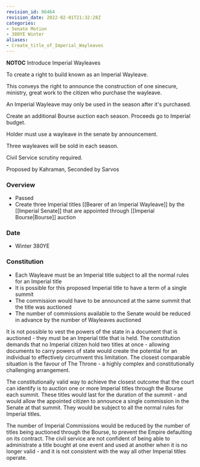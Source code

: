```yaml
---
revision_id: 86464
revision_date: 2022-02-01T21:32:28Z
categories:
- Senate Motion
- 380YE Winter
aliases:
- Create_title_of_Imperial_Wayleaves
---
```



__NOTOC__
Introduce Imperial Wayleaves

To create a right to build known as an Imperial Wayleave.

This conveys the right to announce the construction of one sinecure, ministry, great work to the citizen who purchase the wayleave.

An Imperial Wayleave may only be used in the season after it's purchased.

Create an additional Bourse auction each season. Proceeds go to Imperial budget.

Holder must use a wayleave in the senate by announcement.

Three wayleaves will be sold in each season.

Civil Service scrutiny required.

Proposed by Kahraman, Seconded by Sarvos

### Overview
* Passed
* Create three Imperial titles [[Bearer of an Imperial Wayleave]] by the [[Imperial Senate]] that are appointed through [[Imperial Bourse|Bourse]] auction

### Date
* Winter 380YE

### Constitution
* Each Wayleave must be an Imperial title subject to all the normal rules for an Imperial title
* It is possible for this proposed Imperial title to have a term of a single summit
* The commission would have to be announced at the same summit that the title was auctioned
* The number of commissions available to the Senate would be reduced in advance by the number of Wayleaves auctioned

It is not possible to vest the powers of the state in a document that is auctioned - they must be an Imperial title that is held. The constitution demands that no Imperial citizen hold two titles at once - allowing documents to carry powers of state would create the potential for an individual to effectively circumvent this limitation. The closest comparable situation is the favour of The Throne - a highly complex and constitutionally challenging arrangement.

The constitutionally valid way to achieve the closest outcome that the court can identify is to auction one or more Imperial titles through the Bourse each summit. These titles would last for the duration of the summit - and would allow the appointed citizen to announce a single commission in the Senate at that summit. They would be subject to all the normal rules for Imperial titles.

The number of Imperial Commissions would be reduced by the number of titles being auctioned through the Bourse, to prevent the Empire defaulting on its contract. The civil service are not confident of being able to administrate a title bought at one event and used at another when it is no longer valid - and it is not consistent with the way all other Imperial titles operate.